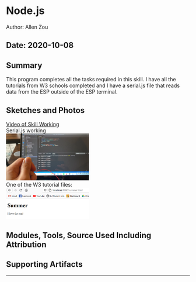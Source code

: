 #  Node.js

Author: Allen Zou

Date: 2020-10-08
-----

## Summary
This program completes all the tasks required in this skill. I have all the tutorials from W3 schools completed and I have a serial.js file that reads data from the ESP outside of the ESP terminal.

## Sketches and Photos
[Video of Skill Working](https://drive.google.com/file/d/1xyQxfkOr7PganfefMvgsGUKUAZWiFci3/preview)
<br>
Serial.js working
<br>
<img src="./images/serial.png" width="45%" />
<br>
One of the W3 tutorial files:
<br>
<img src="./images/fileserver-summer.PNG" width="45%" />

## Modules, Tools, Source Used Including Attribution


## Supporting Artifacts


-----
